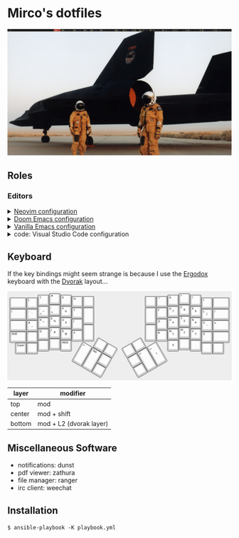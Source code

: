 # Mirco's dotfiles

![](https://raw.githubusercontent.com/mircodezorzi/dotfiles/master/200429-1554-00.png)

## Roles

### Editors

<details>
<summary><a href="https://github.com/mircodezorzi/dotfiles/tree/master/roles/neovim/files/.config/nvim">Neovim configuration</a></summary>
<img src="https://raw.githubusercontent.com/mircodezorzi/dotfiles/master/201102-1316-22.png"/>
</details>

<details>
<summary><a href="https://github.com/mircodezorzi/dotfiles/tree/master/roles/doom/files/.doom.d)">Doom Emacs configuration</a></summary>
<img src="https://raw.githubusercontent.com/mircodezorzi/dotfiles/master/201102-1315-24.png"/>
</details>

<details>
<summary><a href="https://github.com/mircodezorzi/dotfiles/tree/master/roles/emacs/files/.emacs.d)">Vanilla Emacs configuration</a></summary>
<img src="https://raw.githubusercontent.com/mircodezorzi/dotfiles/master/201102-1200-31.png"/>
</details>

<details>
<summary>code: Visual Studio Code configuration</summary>
<img src="https://raw.githubusercontent.com/mircodezorzi/dotfiles/master/201102-1319-54.png"/>
</details>

## Keyboard

If the key bindings might seem strange is because I use the
[Ergodox](https://www.ergodox.io/) keyboard with the
[Dvorak](https://www.dvorak-keyboard.com/) layout...

![](https://raw.githubusercontent.com/mircodezorzi/dotfiles/master/keyboard-layout.png)

| layer  | modifier                |
|--------|-------------------------|
| top    | mod                     |
| center | mod + shift             |
| bottom | mod + L2 (dvorak layer) |

## Miscellaneous Software

- notifications: dunst
- pdf viewer: zathura
- file manager: ranger
- irc client: weechat

## Installation

```
$ ansible-playbook -K playbook.yml
```
